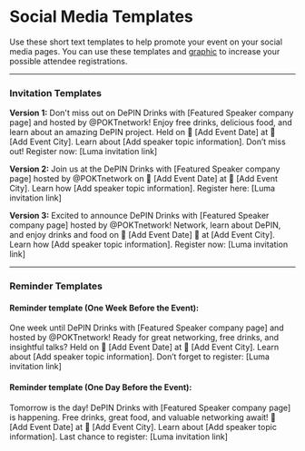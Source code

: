 # Social Media Templates

Use these short text templates to help promote your event on your social media pages. You can use these templates and [graphic](./) to increase your possible attendee registrations.&#x20;

***

### Invitation Templates

**Version 1:** Don't miss out on DePIN Drinks with \[Featured Speaker company page] and hosted by @POKTnetwork! Enjoy free drinks, delicious food, and learn about an amazing DePIN project. Held on 📅 \[Add Event Date] at 📍 \[Add Event City]. Learn about \[Add speaker topic information]. Don’t miss out! Register now: \[Luma invitation link]&#x20;

**Version 2:** Join us at the DePIN Drinks with \[Featured Speaker company page] hosted by @POKTnetwork on 📅 \[Add Event Date] at 📍 \[Add Event City]. Learn how \[Add speaker topic information]. Register here: \[Luma invitation link]&#x20;

**Version 3:** Excited to announce DePIN Drinks with \[Featured Speaker company page] hosted by @POKTnetwork! Network, learn about DePIN, and enjoy drinks and food on 📅 \[Add Event Date] 📍 at \[Add Event City]. Learn how \[Add speaker topic information]. Register now: \[Luma invitation link]&#x20;

***

### Reminder Templates

#### Reminder template (One Week Before the Event):

One week until DePIN Drinks with \[Featured Speaker company page] and hosted by @POKTnetwork! Ready for great networking, free drinks, and insightful talks? Held on 📅 \[Add Event Date] at 📍 \[Add Event City]. Learn about \[Add speaker topic information]. Don’t forget to register: \[Luma invitation link]&#x20;

#### Reminder template (One Day Before the Event):

Tomorrow is the day! DePIN Drinks with \[Featured Speaker company page] is happening. Free drinks, great food, and valuable networking await! 📅 \[Add Event Date] at 📍 \[Add Event City]. Learn about \[Add speaker topic information]. Last chance to register: \[Luma invitation link]&#x20;



